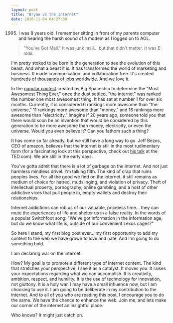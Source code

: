 ```yaml
---
layout: post
title: "Bryan vs the Internet"
date: 2010-11-04 04:27:00
---
```


1995. I was 8 years old. I remember sitting in front of my parents computer and hearing the harsh sound of a modem as I logged on to AOL.

> "You've Got Mail."
It was junk mail... but that didn't matter. It was *E-mail*.

I'm pretty stoked to be born in the generation to see the evolution of this beast. And what a beast it is. It has transformed the world of marketing and business. It made communication  and collaboration free. It's created hundreds of thousands of jobs worldwide. And we love it.

In the <a href="http://mostawesomestthingever.com/" target="_blank">popular contest</a> created by Big Spaceship to determine the "Most Awesomest Thing Ever," once the dust settled, "the internet" was ranked the number one most awesomest thing. It has sat at number 1 for over six months. Currently, it is considered 6 rankings more awesome than "the universe," 11 rankings more awesome than "money," and 16 rankings more awesome than "electricity." Imagine if 20 years ago, someone told you that there would soon be an invention that would be considered by this generation to be more awesome than money, electricity, or even the universe. Would you even believe it? Can you fathom such a thing?

It has come so far already, but we still have a long way to go. Jeff Bezos, CEO of amazon, believes that the internet is still in the most rudimentary form (for a fascinating look at this perspective, check out [his talk][1] at the TED.com). We are still in the early days.

 [1]: http://www.ted.com/talks/jeff_bezos_on_the_next_web_innovation.html

You've gotta admit that there is a lot of garbage on the internet. And not just harmless mindless drivel. I'm talking filth. The kind of crap that ruins peoples lives. For all the good we find on the internet, it still remains as medium of choice for hatred, mudslinging, and violation of privacy. Theft of intellectual property, pornography, online gambling, and a host of other addictive vices that pull people in, empty wallets and destroy their relationships.

Internet addictions can rob us of our valuable, priceless time... they can mute the experiences of life and shelter us in a false reality. In the words of a popular Switchfoot song: "We've got information in the information age, but do we know what life is, outside of our convenient Lexus cages?"

So here I stand, my first blog post ever... my first opportunity to add my content to the web we have grown to love and hate. And I'm going to do something bold.

I am declaring war on the internet.

How? My goal is to promote a different type of internet content. The kind that stretches your perspective. I see it as a catalyst. It moves you. It raises your expectations regarding what we can accomplish. It is creativity, ambition, respect, and humility. It is the use of technology for innovation, not gluttony. It is a holy war. I may have a small influence now, but I am choosing to use it. I am going to be deliberate in my contribution to the internet. And to all of you who are reading this post, I encourage you to do the same. We have the chance to enhance the web. Join me, and lets make our corner of the internet an insightful place.

Who knows? It might just catch on.
